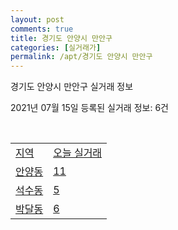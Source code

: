 ```yaml
---
layout: post
comments: true
title: 경기도 안양시 만안구
categories: [실거래가]
permalink: /apt/경기도 안양시 만안구
---
```


경기도 안양시 만안구 실거래 정보

2021년 07월 15일 등록된 실거래 정보: 6건

<script type="text/javascript">
  google.charts.load('current', {'packages':['corechart']});
  google.charts.setOnLoadCallback(drawChart);

  function drawChart() {
    var data = google.visualization.arrayToDataTable([['거래일', '매매', '전월세', '전매'], ['20-07', 113, 156, 16], ['20-08', 172, 232, 27], ['20-09', 152, 209, 27], ['20-10', 210, 214, 26], ['20-11', 292, 261, 36], ['20-12', 295, 302, 39], ['21-01', 215, 277, 45], ['21-02', 165, 250, 20], ['21-03', 209, 285, 12], ['21-04', 162, 225, 12], ['21-05', 178, 164, 17], ['21-06', 143, 145, 2], ['21-07', 15, 24, 0]]);

    var options = {
      title: '최근 1년간 유형별 거래량 추이',
      legend: { position: 'bottom' }
    };

    var chart = new google.visualization.LineChart(document.getElementById('columnchart_material'));
    chart.draw(data, (options));
  }
</script>

<div id="columnchart_material" style="width: 95%; margin-left: -35px"></div>
<br>
<table class="sortable">
  <tr>
    <td><a href="#">지역</a></td>
    <td><a href="#">오늘 실거래</a></td>
  </tr>

  
  <tr class="item">
    <td><a href="경기도 안양시 만안구 안양동">안양동</a></td>
    <td><a href="경기도 안양시 만안구 안양동">11</a></td>
  </tr>
    

  <tr class="item">
    <td><a href="경기도 안양시 만안구 석수동">석수동</a></td>
    <td><a href="경기도 안양시 만안구 석수동">5</a></td>
  </tr>
    

  <tr class="item">
    <td><a href="경기도 안양시 만안구 박달동">박달동</a></td>
    <td><a href="경기도 안양시 만안구 박달동">6</a></td>
  </tr>
    


</table>


    